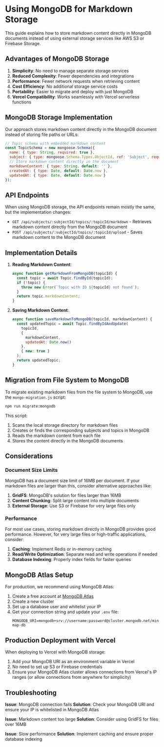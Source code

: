 # Using MongoDB for Markdown Storage

This guide explains how to store markdown content directly in MongoDB documents instead of using external storage services like AWS S3 or Firebase Storage.

## Advantages of MongoDB Storage

1. **Simplicity**: No need to manage separate storage services
2. **Reduced Complexity**: Fewer dependencies and integrations
3. **Performance**: Fewer network requests when retrieving content
4. **Cost Efficiency**: No additional storage service costs
5. **Portability**: Easier to migrate and deploy with just MongoDB
6. **Vercel Compatibility**: Works seamlessly with Vercel serverless functions

## MongoDB Storage Implementation

Our approach stores markdown content directly in the MongoDB document instead of storing file paths or URLs:

```javascript
// Topic schema with embedded markdown content
const TopicSchema = new mongoose.Schema({
  name: { type: String, required: true },
  subject: { type: mongoose.Schema.Types.ObjectId, ref: 'Subject', required: true },
  // Store markdown content directly in the document
  markdownContent: { type: String, default: '' },
  createdAt: { type: Date, default: Date.now },
  updatedAt: { type: Date, default: Date.now }
});
```

## API Endpoints

When using MongoDB storage, the API endpoints remain mostly the same, but the implementation changes:

- `GET /api/subjects/:subjectId/topics/:topicId/markdown` - Retrieves markdown content directly from the MongoDB document
- `POST /api/subjects/:subjectId/topics/:topicId/upload` - Saves markdown content to the MongoDB document

## Implementation Details

1. **Reading Markdown Content**:
   ```javascript
   async function getMarkdownFromMongoDB(topicId) {
     const topic = await Topic.findById(topicId);
     if (!topic) {
       throw new Error(`Topic with ID ${topicId} not found`);
     }
     return topic.markdownContent;
   }
   ```

2. **Saving Markdown Content**:
   ```javascript
   async function saveMarkdownToMongoDB(topicId, markdownContent) {
     const updatedTopic = await Topic.findByIdAndUpdate(
       topicId,
       {
         markdownContent,
         updatedAt: Date.now()
       },
       { new: true }
     );
     return updatedTopic;
   }
   ```

## Migration from File System to MongoDB

To migrate existing markdown files from the file system to MongoDB, use the `mongo-migration.js` script:

```bash
npm run migrate:mongodb
```

This script:
1. Scans the local storage directory for markdown files
2. Creates or finds the corresponding subjects and topics in MongoDB
3. Reads the markdown content from each file
4. Stores the content directly in the MongoDB documents

## Considerations

### Document Size Limits

MongoDB has a document size limit of 16MB per document. If your markdown files are larger than this, consider alternative approaches like:

1. **GridFS**: MongoDB's solution for files larger than 16MB
2. **Content Chunking**: Split large content into multiple documents
3. **External Storage**: Use S3 or Firebase for very large files only

### Performance

For most use cases, storing markdown directly in MongoDB provides good performance. However, for very large files or high-traffic applications, consider:

1. **Caching**: Implement Redis or in-memory caching
2. **Read/Write Optimization**: Separate read and write operations if needed
3. **Database Indexing**: Properly index fields for faster queries

## MongoDB Atlas Setup

For production, we recommend using MongoDB Atlas:

1. Create a free account at [MongoDB Atlas](https://www.mongodb.com/cloud/atlas)
2. Create a new cluster
3. Set up a database user and whitelist your IP
4. Get your connection string and update your `.env` file:
   ```
   MONGODB_URI=mongodb+srv://username:password@cluster.mongodb.net/mind-map-db
   ```

## Production Deployment with Vercel

When deploying to Vercel with MongoDB storage:

1. Add your MongoDB URI as an environment variable in Vercel
2. No need to set up S3 or Firebase credentials
3. Ensure your MongoDB Atlas cluster allows connections from Vercel's IP ranges (or allow connections from anywhere for simplicity)

## Troubleshooting

**Issue**: MongoDB connection fails
**Solution**: Check your MongoDB URI and ensure your IP is whitelisted in MongoDB Atlas

**Issue**: Markdown content too large
**Solution**: Consider using GridFS for files over 16MB

**Issue**: Slow performance
**Solution**: Implement caching and ensure proper database indexing 